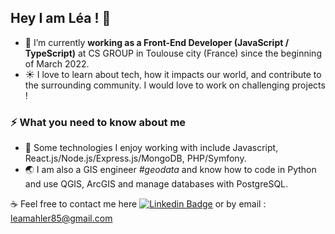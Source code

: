 ## Hey I am Léa ! 👋

- 🔭 I’m currently <b>working as a Front-End Developer (JavaScript / TypeScript)</b> at CS GROUP in Toulouse city (France) since the beginning of March 2022.
- :sunny: I love to learn about tech, how it impacts our world, and contribute to the surrounding community. I would love to work on challenging projects !


### ⚡ What you need to know about me
- :art: Some technologies I enjoy working with include Javascript, React.js/Node.js/Express.js/MongoDB, PHP/Symfony.
- :earth_asia: I am also a GIS engineer *#geodata* and know how to code in Python and use QGIS, ArcGIS and manage databases with PostgreSQL.

:coffee: Feel free to contact me here [![Linkedin Badge](https://img.shields.io/badge/-LéaMahler-blue?style=flat-square&logo=Linkedin&logoColor=white&link=https://www.https://www.linkedin.com/in/l%C3%A9a-mahler/)](https://www.linkedin.com/in/l%C3%A9a-mahler/) or by email : leamahler85@gmail.com


